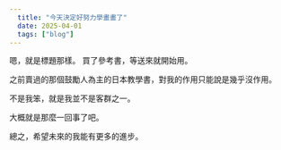 ```yaml
---
  title: "今天決定好努力學畫畫了"
  date: 2025-04-01
  tags: ["blog"]
---
```


嗯，就是標題那樣。
買了參考書，等送來就開始用。

之前賣過的那個鼓勵人為主的日本教學書，對我的作用只能說是幾乎沒作用。

不是我笨，就是我並不是客群之一。

大概就是那麼一回事了吧。

總之，希望未來的我能有更多的進步。
